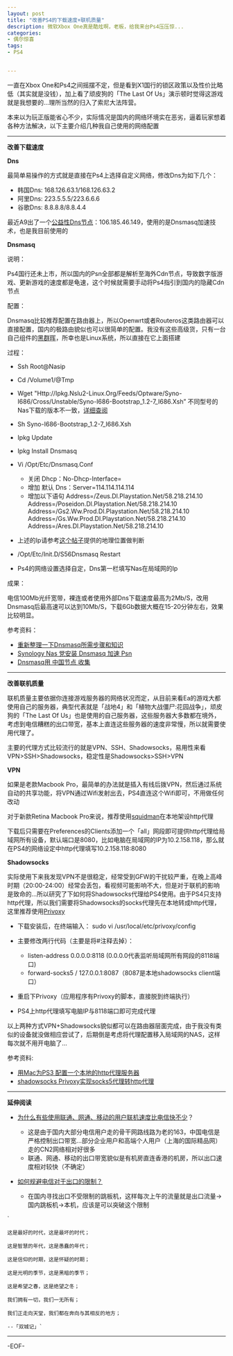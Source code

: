 ```yaml
---
layout: post
title: "改善PS4的下载速度+联机质量"
description: 微软Xbox One真是酷炫啊，老板，给我来台Ps4压压惊...
categories:
- 偶尔惊喜
tags:
- PS4


---
```



一直在Xbox One和Ps4之间摇摆不定，但是看到X1国行的锁区政策以及性价比略低（其实就是没钱），加上看了顽皮狗的「The Last Of Us」演示顿时觉得这游戏就是我想要的...理所当然的归入了索尼大法阵营。

本来以为玩正版能省心不少，实际情况是国内的网络环境实在恶劣，逼着玩家想着各种方法解决，以下主要介绍几种我自己使用的网络配置

---

**改善下载速度**


**Dns**

最简单易操作的方式就是直接在Ps4上选择自定义网络，修改Dns为如下几个：

* 韩国Dns: 168.126.63.1/168.126.63.2
* 阿里Dns: 223.5.5.5/223.6.6.6
* 谷歌Dns: 8.8.8.8/8.8.4.4

最近A9出了一个[公益性Dns节点](Http://Bbs.A9Vg.Com/Thread-4423384-1-1.Html)：106.185.46.149，使用的是Dnsmasq加速技术，也是我目前使用的


**Dnsmasq**

说明：

Ps4国行还未上市，所以国内的Psn全部都是解析至海外Cdn节点，导致数字版游戏、更新游戏的速度都是龟速，这个时候就需要手动将Ps4指引到国内的隐藏Cdn节点

配置：

Dnsmasq比较推荐配置在路由器上，所以Openwrt或者Routeros这类路由器可以直接配置，国内的极路由貌似也可以很简单的配置。我没有这些高级货，只有一台自己组件的[黑群晖](http://besteric.com/2014/05/17/make-my-custom-nas/)，所幸也是Linux系统，所以直接在它上面搭建

过程：
    
* Ssh Root@Nasip
* Cd /Volume1/@Tmp
* Wget "Http://Ipkg.Nslu2-Linux.Org/Feeds/Optware/Syno-I686/Cross/Unstable/Syno-I686-Bootstrap_1.2-7_I686.Xsh”
    不同型号的Nas下载的版本不一致，[详细查阅](Http://Forum.Synology.Com/Wiki/Index.Php/Overview_On_Modifying_The_Synology_Server,_Bootstrap,_Ipkg_Etc#Bootstrap)
* Sh Syno-I686-Bootstrap_1.2-7_I686.Xsh
* Ipkg Update
* Ipkg Install Dnsmasq
* Vi /Opt/Etc/Dnsmasq.Conf
     * 关闭 Dhcp：No-Dhcp-Interface=
     * 增加 默认 Dns：Server=114.114.114.114
     * 增加以下语句
        Address=/Zeus.Dl.Playstation.Net/58.218.214.10
        Address=/Poseidon.Dl.Playstation.Net/58.218.214.10
        Address=/Gs2.Ww.Prod.Dl.Playstation.Net/58.218.214.10
        Address=/Gs.Ww.Prod.Dl.Playstation.Net/58.218.214.10
        Address=/Ares.Dl.Playstation.Net/58.218.214.10 
    
* 上述的Ip请参考[这个帖子](Http://Bbs.A9Vg.Com/Thread-4255770-1-1.Html)提供的地理位置做判断
* /Opt/Etc/Init.D/S56Dnsmasq Restart
* Ps4的网络设置选择自定，Dns第一栏填写Nas在局域网的Ip

成果：

电信100Mb光纤宽带，裸连或者使用外部Dns下载速度最高为2Mb/S，改用Dnsmasq后最高速可以达到10Mb/S，下载6Gb数据大概在15-20分钟左右，效果比较明显。

参考资料：

* [重新整理一下Dnsmasq所需步骤和知识](Http://Bbs.A9Vg.Com/Thread-3476870-1-1.Html)
* [Synology Nas 党安装 Dnsmasq 加速 Psn](Http://Bbs.A9Vg.Com/Forum.Php?Mod=Viewthread&Tid=4139049)
* [Dnsmasq用 中国节点 收集](Http://Bbs.A9Vg.Com/Thread-4255770-1-1.Html)
 



---

**改善联机质量**

联机质量主要依据你连接游戏服务器的网络状况而定，从目前来看Ea的游戏大都使用自己的服务器，典型代表就是「战地4」和「植物大战僵尸:花园战争」，顽皮狗的「The Last Of Us」也是使用的自己服务器，这些服务器大多数都在境外，考虑到电信糟糕的出口带宽，基本上直连这些服务器的速度非常慢，所以就需要使用代理了。

主要的代理方式比较流行的就是VPN、SSH、Shadowsocks，易用性来看VPN>SSH>Shadowsocks，稳定性是Shadowsocks>SSH>VPN

**VPN**

如果是老款Macbook Pro，最简单的办法就是插入有线后拨VPN，然后通过系统自动的共享功能，将VPN通过Wifi发射出去，PS4直连这个Wifi即可，不用做任何改动

对于新款Retina Macbook Pro来说，推荐使用[squidman](http://squidman.net/squidman/)在本地架设http代理

下载后只需要在Preferences的Clients添加一个「all」网段即可提供http代理给局域网所有设备，默认端口是8080，比如电脑在局域网的IP为10.2.158.118，那么就在PS4的网络设定中http代理填写10.2.158.118:8080

**Shadowsocks**

实际使用下来我发现VPN不是很稳定，经常受到GFW的干扰较严重，在晚上高峰时期（20:00-24:00）经常会丢包，看视频可能影响不大，但是对于联机的影响是致命的...所以研究了下如何将Shadowsocks代理给PS4使用。由于PS4只支持http代理，所以我们需要将Shadowsocks的socks代理先在本地转成http代理，这里推荐使用[Privoxy](http://www.privoxy.org/)

* 下载安装后，在终端输入： sudo vi /usr/local/etc/privoxy/config
* 主要修改两行代码（主要是将#注释去掉）：
     * listen-address 0.0.0.0:8118 (0.0.0.0代表监听局域网所有网段的8118端口)
     * forward-socks5 / 127.0.0.1:8087（8087是本地shadowsocks client端口）
* 重启下Privoxy（应用程序有Privoxy的脚本，直接脱到终端执行）

* PS4上http代理填写电脑IP与8118端口即可完成代理

以上两种方式VPN+Shadowsocks貌似都可以在路由器层面完成，由于我没有类似的设备就没做相应尝试了，后期倒是考虑将代理配置移入局域网的NAS，这样每次就不用开电脑了...

参考资料:

* [用Mac为PS3 配置一个本地的http代理服务器](http://www.douban.com/note/330572002/?type=rec)
* [shadowsocks Privoxy实现socks5代理转http代理](http://www.wllog.net/2014/10/16/1042.html)

---

**延伸阅读**

* [为什么有些使用联通、网通、移动的用户联机速度比电信快不少](http://www.v2ex.com/t/144697)？
    * 这是由于国内大部分电信用户走的骨干网路线路为老的163，中国电信是严格控制出口带宽...部分企业用户和高端个人用户（上海的国际精品网）走的CN2网络相对好很多
    * 联通、网通、移动的出口带宽貌似是有机房直连香港的机房，所以出口速度相对较快（不确定）
    
* [如何规避电信对于出口的限制？](http://www.v2ex.com/go/shadowsocks)
    * 在国内寻找出口不受限制的跳板机，这样每次上午的流量就是出口流量->国内跳板机->本机，应该是可以突破这个限制
    
`   
    
    这是最好的时代，这是最坏的时代；

    这是智慧的年代，这是愚蠢的年代；

    这是信仰的时期，这是怀疑的时期；

    这是光明的季节，这是黑暗的季节；

    这是希望之春，这是绝望之冬；

    我们拥有一切，我们一无所有；

    我们正走向天堂，我们都在奔向与其相反的地方； 
    
    --「双城记」`

---



-EOF-